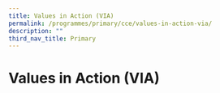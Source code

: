 ```yaml
---
title: Values in Action (VIA)
permalink: /programmes/primary/cce/values-in-action-via/
description: ""
third_nav_title: Primary
---
```

# Values in Action (VIA)

